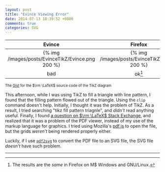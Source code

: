 ```yaml
---
layout: post
title: "Evince Viewing Error"
date: 2014-07-13 18:39:52 +0800
comments: true
categories: SVG
---
```


| Evince | Firefox | SVG  |
| :----: | :-----: | :--: |
|{% img /images/posts/EvinceTikZ/Evince.png 200 %} | {% img /images/posts/EvinceTikZ/FF.png 200 %} | {% img /images/posts/EvinceTikZ/SVG.svg 200 %} | 
|  bad   | ok[^1]  | good |

<small>The [Gist][src] for the $\rm \LaTeX$ source code of the TikZ
diagram</small>

This afternoon, while I was using TikZ to fill a triangle with line
pattern, I found that the filling pattern flowed out of the triangle.
Using the `clip` command doesn't help.  Initially, I thought it was
the problem of TikZ.  As a result, I tried searching "tikz fill
pattern triagnle", and *didn't* read anything useful.  Finally, I
found [a question on $\rm \LaTeX$ Stack Exchange][latexse], and
realized that it was a problem of the PDF viewer, instead of my use of
the markup language for graphics.  I tried using Mozilla's [pdf.js] to
open the file, but the grids *weren't* being rendered properly either.

Luckily, if I use [`pdf2svg`] to convert the PDF file to an SVG file,
the SVG file *doesn't* have such problem.

---
[^1]:
    The results are the *same* in Firefox on M\$ Windows and
    GNU/Linux.

[latexse]: http://tex.stackexchange.com/a/100706 "Why is this TikZ pattern spilling outside the path it fills? [closed]"
[pdf.js]: http://mozilla.github.io/pdf.js/
[`pdf2svg`]: http://www.cityinthesky.co.uk/opensource/pdf2svg/
[src]: https://gist.github.com/VincentTam/02391d6016da80df1ffa
